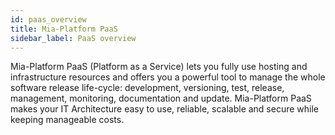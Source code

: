 ```yaml
---
id: paas_overview
title: Mia-Platform PaaS
sidebar_label: PaaS overview
---
```

Mia-Platform PaaS (Platform as a Service) lets you fully use hosting and infrastructure resources and offers you a powerful tool to manage the whole software release life-cycle: development, versioning, test, release, management, monitoring, documentation and update.
Mia-Platform PaaS makes your IT Architecture easy to use, reliable, scalable and secure while keeping manageable costs.